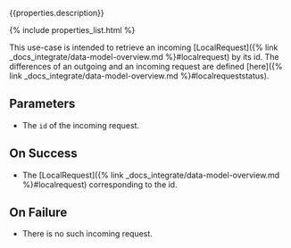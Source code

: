 {{properties.description}}

{% include properties_list.html %}

This use-case is intended to retrieve an incoming [LocalRequest]({% link _docs_integrate/data-model-overview.md %}#localrequest)
by its id. The differences of an outgoing and an incoming request are defined [here]({% link _docs_integrate/data-model-overview.md %}#localrequeststatus).

## Parameters

- The `id` of the incoming request.

## On Success

- The [LocalRequest]({% link _docs_integrate/data-model-overview.md %}#localrequest) corresponding to the id.

## On Failure

- There is no such incoming request.
